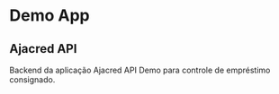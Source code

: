 # Demo App

## Ajacred API

Backend da aplicação Ajacred API Demo para controle de empréstimo consignado.
